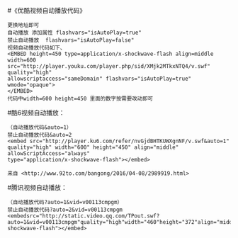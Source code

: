 #《优酷视频自动播放代码》

    更换地址即可
    自动播放 添加属性 flashvars="isAutoPlay=true"
    禁止自动播放  flashvars="isAutoPlay=false"
    视频自动播放代码如下、
    <EMBED height=450 type=application/x-shockwave-flash align=middle width=600 src="http://player.youku.com/player.php/sid/XMjk2MTkxNTQ4/v.swf"  quality="high"
    allowscriptaccess="sameDomain" flashvars="isAutoPlay=true" wmode="opaque">
    </EMBED>
    代码中width=600 height=450 里面的数字按需要改动即可
#酷6视频自动播放：

    （自动播放代码&auto=1）
    禁止自动播放代码&auto=2
    <embed src="http://player.ku6.com/refer/nvGjdBHTKUWXgnNF/v.swf&auto=1"
    quality="high" width="600" height="450" align="middle" allowScriptAccess="always"
    type="application/x-shockwave-flash"></embed>

    来自 <http://www.92to.com/bangong/2016/04-08/2989919.html>


#腾讯视频自动播放：

    （自动播放代码?auto=1&vid=v00113cmpgm）
    禁止自动播放代码?auto=2&vid=v00113cmpgm
    <embedsrc="http://static.video.qq.com/TPout.swf?auto=1&vid=v00113cmpgm"quality="high"width="460"height="372"align="middle"allowScriptAccess="sameDomain"allowFullscreen="true"type="application/x-shockwave-flash"></embed>
